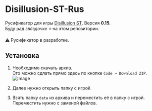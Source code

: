 # Disillusion-ST-Rus

Русификатор для игры [Disillusion ST](https://disillusionst.itch.io/disillusion-st). Версия **0.15**.  
Буду рад *звёздочке ⭐* на этом репозитории.

⚠️ Русификатор в разработке.

## Установка

1) Необходимо скачать архив.  
Это можно сдлать прямо здесь по кнопке `Code → Download ZIP`.  
![image](https://github.com/FaetterP/Lily-s-Well-Rus/assets/56697273/ab8db57f-c3a0-429d-be7d-6ad4d8192b55)

2) Далее нужно открыть папку с игрой.

3) Взять папку `data` из архива и переместить её в папку с игрой. Переместить нужно с заменой файлов.
